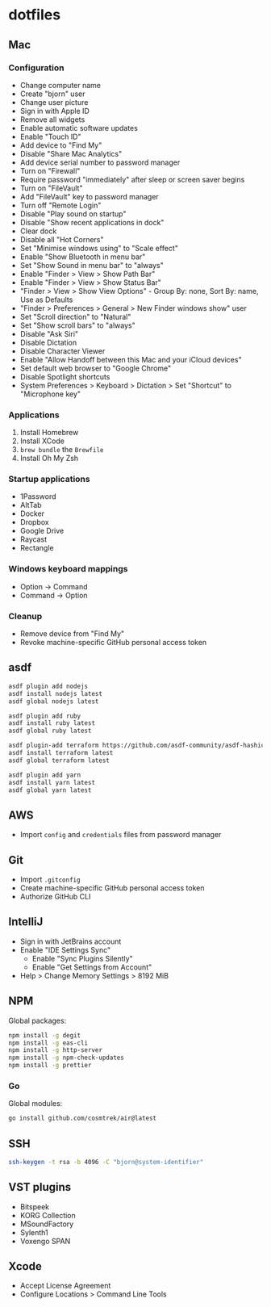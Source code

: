 # dotfiles

## Mac

### Configuration

* Change computer name
* Create "bjorn" user
* Change user picture
* Sign in with Apple ID
* Remove all widgets
* Enable automatic software updates
* Enable "Touch ID"
* Add device to "Find My"
* Disable "Share Mac Analytics"
* Add device serial number to password manager
* Turn on "Firewall"
* Require password "immediately" after sleep or screen saver begins
* Turn on "FileVault"
* Add "FileVault" key to password manager
* Turn off "Remote Login"
* Disable "Play sound on startup"
* Disable "Show recent applications in dock"
* Clear dock
* Disable all "Hot Corners"
* Set "Minimise windows using" to "Scale effect"
* Enable "Show Bluetooth in menu bar"
* Set "Show Sound in menu bar" to "always"
* Enable "Finder > View > Show Path Bar"
* Enable "Finder > View > Show Status Bar"
* "Finder > View > Show View Options" - Group By: none, Sort By: name, Use as Defaults
* "Finder > Preferences > General > New Finder windows show" user
* Set "Scroll direction" to "Natural"
* Set "Show scroll bars" to "always"
* Disable "Ask Siri"
* Disable Dictation
* Disable Character Viewer
* Enable "Allow Handoff between this Mac and your iCloud devices"
* Set default web browser to "Google Chrome"
* Disable Spotlight shortcuts
* System Preferences > Keyboard > Dictation > Set "Shortcut" to "Microphone key"

### Applications

1. Install Homebrew
2. Install XCode
3. `brew bundle` the `Brewfile`
4. Install Oh My Zsh

### Startup applications

* 1Password
* AltTab
* Docker
* Dropbox
* Google Drive
* Raycast
* Rectangle

### Windows keyboard mappings

* Option -> Command
* Command -> Option

### Cleanup

* Remove device from "Find My"
* Revoke machine-specific GitHub personal access token

## asdf

```bash
asdf plugin add nodejs
asdf install nodejs latest
asdf global nodejs latest

asdf plugin add ruby
asdf install ruby latest
asdf global ruby latest

asdf plugin-add terraform https://github.com/asdf-community/asdf-hashicorp.git
asdf install terraform latest
asdf global terraform latest

asdf plugin add yarn
asdf install yarn latest
asdf global yarn latest
```

## AWS

* Import `config` and `credentials` files from password manager

## Git

* Import `.gitconfig`
* Create machine-specific GitHub personal access token
* Authorize GitHub CLI

## IntelliJ

* Sign in with JetBrains account
* Enable "IDE Settings Sync"
    * Enable "Sync Plugins Silently"
    * Enable "Get Settings from Account"
* Help > Change Memory Settings > 8192 MiB

## NPM

Global packages:

```bash
npm install -g degit
npm install -g eas-cli
npm install -g http-server
npm install -g npm-check-updates
npm install -g prettier
```

### Go

Global modules:

```bash
go install github.com/cosmtrek/air@latest
```

## SSH

```bash
ssh-keygen -t rsa -b 4096 -C "bjorn@system-identifier"
```

## VST plugins

* Bitspeek
* KORG Collection
* MSoundFactory
* Sylenth1
* Voxengo SPAN

## Xcode

- Accept License Agreement
- Configure Locations > Command Line Tools